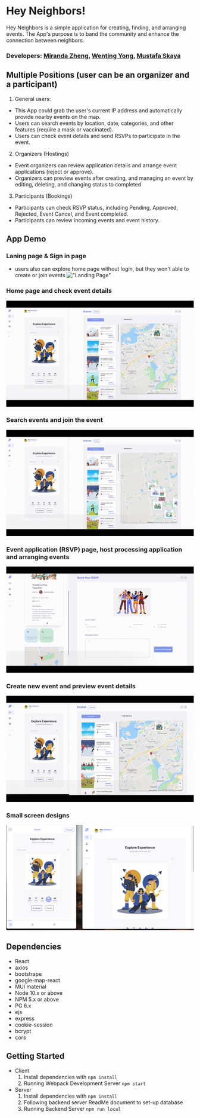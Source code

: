# Hey Neighbors!

Hey Neighbors is a simple application for creating, finding, and arranging events. The App's purpose is to band the community and enhance the connection between neighbors.
### Developers: [Miranda Zheng](https://github.com/zhengshuang2011), [Wenting Yong](https://github.com/wentingzoe), [Mustafa Skaya](https://github.com/MustafaSKaya)
## Multiple Positions (user can be an organizer and a participant)

  1. General users: 

  - This App could grab the user's current IP address and automatically provide nearby events on the map.
  - Users can search events by location, date, categories, and other features (require a mask or vaccinated).
  - Users can check event details and send RSVPs to participate in the event.
  2. Organizers (Hostings)
  - Event organizers can review application details and arrange event applications (reject or approve).
  - Organizers can preview events after creating, and managing an event by editing, deleting, and changing status to completed
  3. Participants (Bookings)
  - Participants can check RSVP status, including Pending, Approved, Rejected, Event Cancel, and Event completed.
  - Participants can review incoming events and event history.

## App Demo

### Laning page & Sign in page
- users also can explore home page without login, but they won't able to create or join events
!["Landing Page"](./client/public/readme/landing.gif)

### Home page and check event details
!["Home Page2"](./client/public/readme/event_map.gif)

### Search events and join the event
!["Search"](./client/public/readme/search.gif)

### Event application (RSVP) page, host processing application and arranging events
!["RSVP"](./client/public/readme/rsvp.gif)

### Create new event and preview event details
!["create event"](./client/public/readme/create_event2.gif)

### Small screen designs
!["small sreens"](./client/public/readme/small_screen.png)


## Dependencies

- React
- axios
- bootstrape
- google-map-react
- MUI material
- Node 10.x or above
- NPM 5.x or above
- PG 6.x
- ejs
- express
- cookie-session
- bcrypt
- cors

## Getting Started
- Client
  1. Install dependencies with `npm install`
  2. Running Webpack Development Server `npm start`
- Server
  1. Install dependencies with `npm install`
  2. Following backend server ReadMe document to set-up database 
  3. Running Backend Server `npm run local`
